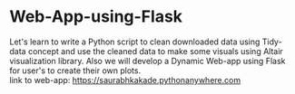 # Web-App-using-Flask
Let's learn to write a Python script to clean downloaded data using Tidy-data concept and use the cleaned data to make some visuals using Altair visualization library. Also we will develop a Dynamic Web-app using Flask for user's to create their own plots.<br>
link to web-app: https://saurabhkakade.pythonanywhere.com
